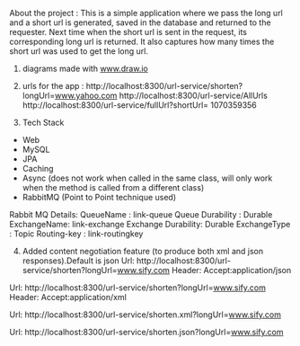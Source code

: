 About the project : This is a simple application where we pass the long url and a short url is generated,
saved in the database and returned to the requester.
Next time when the short url is sent in the request, its corresponding long url is returned.
It also captures how many times the short url was used to get the long url.

1) diagrams made with www.draw.io


2) urls for the app : 
http://localhost:8300/url-service/shorten?longUrl=www.yahoo.com
http://localhost:8300/url-service/AllUrls
http://localhost:8300/url-service/fullUrl?shortUrl= 1070359356

3)  Tech Stack
 - Web
 - MySQL
 - JPA
 - Caching
 - Async (does not work when called in the same class, will only work when the method is
 			called from a different class)
 - RabbitMQ (Point to Point technique used)
 
 
 Rabbit MQ Details: 
 	QueueName : link-queue
 	Queue Durability : Durable
 	ExchangeName: link-exchange
 	Exchange Durability: Durable
 	ExchangeType : Topic
 	Routing-key : link-routingkey
 	
 	
 4) Added content negotiation feature (to produce both xml and json responses).Default is json
 Url: http://localhost:8300/url-service/shorten?longUrl=www.sify.com
 Header: Accept:application/json
 
 Url: http://localhost:8300/url-service/shorten?longUrl=www.sify.com
 Header: Accept:application/xml
 
 Url: http://localhost:8300/url-service/shorten.xml?longUrl=www.sify.com
 
 Url: http://localhost:8300/url-service/shorten.json?longUrl=www.sify.com
 
 
 	
 